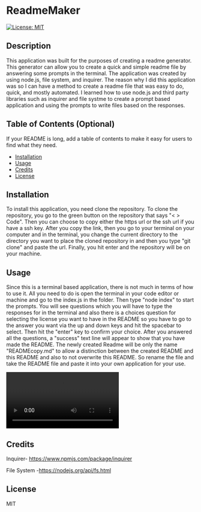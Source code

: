 # ReadmeMaker

[![License: MIT](https://img.shields.io/badge/License-MIT-blue.svg)](https://opensource.org/licenses/MIT)

## Description

This application was built for the purposes of creating a readme generator. This generator can allow you to create a quick and simple readme file by answering some prompts in the terminal. The application was created by using node.js, file system, and inquirer. The reason why I did this application was so I can have a method to create a readme file that was easy to do, quick, and mostly automated. I learned how to use node.js and third party libraries such as inquirer and file systme to create a prompt based application and using the prompts to write files based on the responses.

## Table of Contents (Optional)

If your README is long, add a table of contents to make it easy for users to find what they need.

- [Installation](#installation)
- [Usage](#usage)
- [Credits](#credits)
- [License](#license)

## Installation

To install this application, you need clone the repository. To clone the repository, you go to the green button on the repository that says "< > Code". Then you can choose to copy either the https url or the ssh url if you have a ssh key. After you copy the link, then you go to your terminal on your computer and in the terminal, you change the current directory to the directory you want to place the cloned repository in and then you type "git clone" and paste the url. Finally, you hit enter and the repository will be on your machine.

## Usage

Since this is a terminal based application, there is not much in terms of how to use it. All you need to do is open the terminal in your code editor or machine and go to the index.js in the folder. Then type "node index" to start the prompts. You will see questions which you will have to type the responses for in the terminal and also there is a choices question for selecting the license you want to have in the README so you have to go to the answer you want via the up and down keys and hit the spacebar to select. Then hit the "enter" key to confirm your choice. After you answered all the questions, a "success" text line will appear to show that you have made the README. The newly created Readme will be only the name "READMEcopy.md" to allow a distinction between the created README and this README and also to not overwrite this README. So rename the file and take the README file and paste it into your own application for your use.

![Tutorial Video](/Untitled_%20Apr%202%2C%202023%207_41%20PM.webm)

## Credits

Inquirer- https://www.npmjs.com/package/inquirer

File System -https://nodejs.org/api/fs.html

## License

MIT
